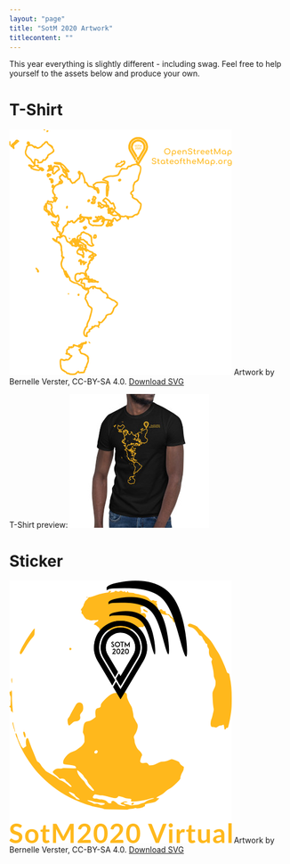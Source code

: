 ```yaml
---
layout: "page"
title: "SotM 2020 Artwork"
titlecontent: ""
---
```



This year everything is slightly different - including swag. Feel free to help
yourself to the assets below and produce your own. 

# T-Shirt 

![T-Shirt](/img/sotm2020-tshirt.png)
Artwork by Bernelle Verster, CC-BY-SA 4.0. [Download
SVG](/img/sotm2020-tshirt.svg)

T-Shirt preview: ![T-Shirt Preview](/img/sotm2020-tshirt-preview.jpeg)

# Sticker


![T-Shirt](/img/sotm2020-sticker.png)
Artwork by Bernelle Verster, CC-BY-SA 4.0. [Download
SVG](/img/sotm2020-sticker.svg)

